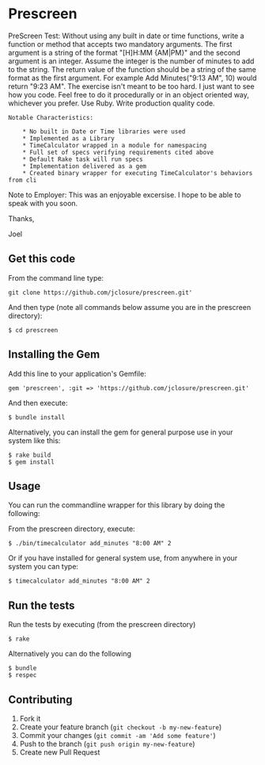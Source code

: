# Prescreen

PreScreen Test:
Without using any built in date or time functions, write a function or method that accepts two mandatory arguments. The first argument is a string of the format "[H]H:MM {AM|PM}" and the second argument is an integer. Assume the integer is the number of minutes to add to the string. The return value of the function should be a string of the same format as the first argument. For example Add Minutes("9:13 AM", 10) would return "9:23 AM". The exercise isn't meant to be too hard. I just want to see how you code. Feel free to do it procedurally or in an object oriented way, whichever you prefer. Use Ruby. Write production quality code.

	Notable Characteristics:

		* No built in Date or Time libraries were used
		* Implemented as a Library
		* TimeCalculator wrapped in a module for namespacing
		* Full set of specs verifying requirements cited above
		* Default Rake task will run specs
		* Implementation delivered as a gem
		* Created binary wrapper for executing TimeCalculator's behaviors from cli

Note to Employer: This was an enjoyable excersise.  I hope to be able to speak with you soon.

Thanks,

Joel

## Get this code

From the command line type:

    git clone https://github.com/jclosure/prescreen.git'

And then type (note all commands below assume you are in the prescreen directory):

    $ cd prescreen

## Installing the Gem

Add this line to your application's Gemfile:

    gem 'prescreen', :git => 'https://github.com/jclosure/prescreen.git'

And then execute:

    $ bundle install

Alternatively, you can install the gem for general purpose use in your system like this:

	$ rake build
	$ gem install

## Usage

You can run the commandline wrapper for this library by doing the following:

From the prescreen directory, execute:

	$ ./bin/timecalculator add_minutes "8:00 AM" 2

Or if you have installed for general system use, from anywhere in your system you can type:

	$ timecalculator add_minutes "8:00 AM" 2

## Run the tests


Run the tests by executing (from the prescreen directory)

    $ rake

Alternatively you can do the following

	$ bundle
	$ respec


## Contributing

1. Fork it
2. Create your feature branch (`git checkout -b my-new-feature`)
3. Commit your changes (`git commit -am 'Add some feature'`)
4. Push to the branch (`git push origin my-new-feature`)
5. Create new Pull Request
